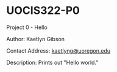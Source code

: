# UOCIS322-P0
Project 0 - Hello

Author: Kaetlyn Gibson

Contact Address: kaetlyng@uoregon.edu

Description: Prints out "Hello world."
